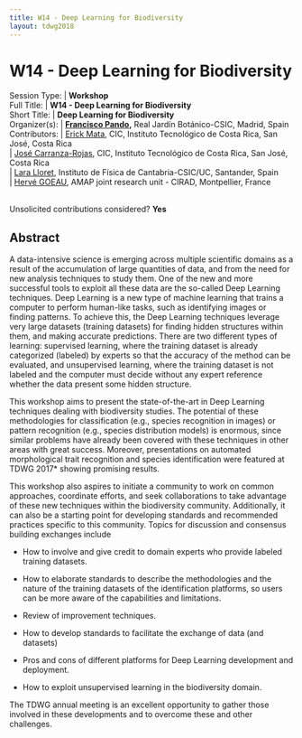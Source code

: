 ```yaml
---
title: W14 - Deep Learning for Biodiversity
layout: tdwg2018
---
```


# W14 - Deep Learning for Biodiversity

Session Type: | **Workshop**  
Full Title:   | **W14 - Deep Learning for Biodiversity**  
Short Title:  | **Deep Learning for Biodiversity**  
Organizer(s): | **[Francisco Pando](mailto:pando@rjb.csic.es),** Real Jardín Botánico-CSIC, Madrid, Spain  
Contributors: | [Erick Mata](mailto:emata@itcr.ac.cr), CIC, Instituto Tecnológico de Costa Rica, San José, Costa Rica  
              | [José Carranza-Rojas](mailto:jcarranza@itcr.ac.cr), CIC, Instituto Tecnológico de Costa Rica, San José, Costa Rica   
              | [Lara Lloret](mailto:lloret@ifca.unican.es), Instituto de Física de Cantabria-CSIC/UC, Santander, Spain   
              | [Hervé GOEAU](mailto:herve.goeau@cirad.fr), AMAP joint research unit - CIRAD, Montpellier, France  

<p><br />Unsolicited contributions considered?  <strong>Yes</strong></p>  

<!--
**How many 80-minute sessions are you requesting?** 2
Technical Requirements: | The organizer think sufficient interest may arise for filling two time slots; but that cannot be known yet
-->

## Abstract  

A data-intensive science is emerging across multiple scientific domains as a result of the accumulation of large quantities of data, and from the need for new analysis techniques to study them. One of the new and more successful tools to exploit all these data are the so-called Deep Learning techniques. Deep Learning is a new type of machine learning that trains a computer to perform human-like tasks, such as identifying images or finding patterns. To achieve this, the Deep Learning techniques leverage very large datasets (training datasets) for finding hidden structures within them, and making accurate predictions. There are two different types of learning: supervised learning, where the training dataset is already categorized (labeled) by experts so that the accuracy of the method can be evaluated, and unsupervised learning, where the training dataset is not labeled and the computer must decide without any expert reference whether the data present some hidden structure.

This workshop aims to present the state-of-the-art in Deep Learning techniques dealing with biodiversity studies. The potential of these methodologies for classification (e.g., species recognition in images) or pattern recognition (e.g., species distribution models) is enormous, since similar problems have already been covered with these techniques in other areas with great success. Moreover, presentations on automated morphological trait recognition and species identification were featured at TDWG 2017* showing promising results.

This workshop also aspires to initiate a community to work on common approaches, coordinate efforts, and seek collaborations to take advantage of these new techniques within the biodiversity community. Additionally, it can also be a starting point for developing standards and recommended practices specific to this community. Topics for discussion and consensus building exchanges include

* How to involve and give credit to domain experts who provide labeled training datasets.

* How to elaborate standards to describe the methodologies and the nature of the training datasets of the identification platforms, so users can be more aware of the capabilities and limitations.

* Review of improvement techniques.

* How to develop standards to facilitate the exchange of data (and datasets)

* Pros and cons of different platforms for Deep Learning development and deployment.

* How to exploit unsupervised learning in the biodiversity domain.

The TDWG annual meeting is an excellent opportunity to gather those involved in these developments and to overcome these and other challenges.
